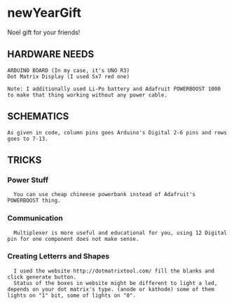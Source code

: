 # newYearGift

Noel gift for your friends!

## HARDWARE NEEDS
    ARDUINO BOARD (In my case, it's UNO R3)  
    Dot Matrix Display (I used 5x7 red one)  
    
    Note: I additionally used Li-Po battery and Adafruit POWERBOOST 1000 to make that thing working without any power cable.  
    
## SCHEMATICS
    As given in code, column pins goes Arduino's Digital 2-6 pins and rows goes to 7-13.   

## TRICKS
  
  ### Power Stuff
      You can use cheap chineese powerbank instead of Adafruit's POWERBOOST thing.  

  ### Communication
      Multiplexer is more useful and educational for you, using 12 Digital pin for one component does not make sense.  

  ### Creating Letterrs and Shapes
      I used the website http://dotmatrixtool.com/ fill the blanks and click generate button.  
      Status of the boxes in website might be different to light a led, depends on your dot matrix's type. (anode or kathode) some of them lights on "1" bit, some of lights on "0".  
